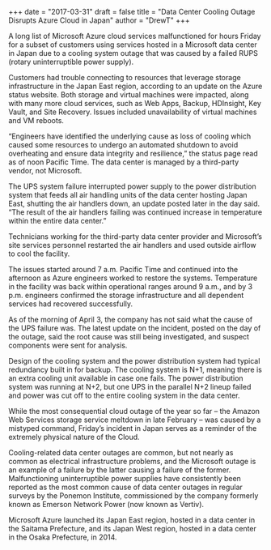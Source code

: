 +++
date = "2017-03-31"
draft = false
title = "Data Center Cooling Outage Disrupts Azure Cloud in Japan"
author = "DrewT"
+++

A long list of Microsoft Azure cloud services malfunctioned for hours Friday for a subset of customers using services hosted in a Microsoft data center in Japan due to a cooling system outage that was caused by a failed RUPS (rotary uninterruptible power supply).

Customers had trouble connecting to resources that leverage storage infrastructure in the Japan East region, according to an update on the Azure status website. Both storage and virtual machines were impacted, along with many more cloud services, such as Web Apps, Backup, HDInsight, Key Vault, and Site Recovery. Issues included unavailability of virtual machines and VM reboots.

“Engineers have identified the underlying cause as loss of cooling which caused some resources to undergo an automated shutdown to avoid overheating and ensure data integrity and resilience,” the status page read as of noon Pacific Time. The data center is managed by a third-party vendor, not Microsoft.

The UPS system failure interrupted power supply to the power distribution system that feeds all air handling units of the data center hosting Japan East, shutting the air handlers down, an update posted later in the day said. “The result of the air handlers failing was continued increase in temperature within the entire data center.”

Technicians working for the third-party data center provider and Microsoft’s site services personnel restarted the air handlers and used outside airflow to cool the facility.

The issues started around 7 a.m. Pacific Time and continued into the afternoon as Azure engineers worked to restore the systems. Temperature in the facility was back within operational ranges around 9 a.m., and by 3 p.m. engineers confirmed the storage infrastructure and all dependent services had recovered successfully.

As of the morning of April 3, the company has not said what the cause of the UPS failure was. The latest update on the incident, posted on the day of the outage, said the root cause was still being investigated, and suspect components were sent for analysis.

Design of the cooling system and the power distribution system had typical redundancy built in for backup. The cooling system is N+1, meaning there is an extra cooling unit available in case one fails. The power distribution system was running at N+2, but one UPS in the parallel N+2 lineup failed and power was cut off to the entire cooling system in the data center.

While the most consequential cloud outage of the year so far – the Amazon Web Services storage service meltdown in late February – was caused by a mistyped command, Friday’s incident in Japan serves as a reminder of the extremely physical nature of the Cloud.

Cooling-related data center outages are common, but not nearly as common as electrical infrastructure problems, and the Microsoft outage is an example of a failure by the latter causing a failure of the former. Malfunctioning uninterruptible power supplies have consistently been reported as the most common cause of data center outages in regular surveys by the Ponemon Institute, commissioned by the company formerly known as Emerson Network Power (now known as Vertiv).

Microsoft Azure launched its Japan East region, hosted in a data center in the Saitama Prefecture, and its Japan West region, hosted in a data center in the Osaka Prefecture, in 2014.
